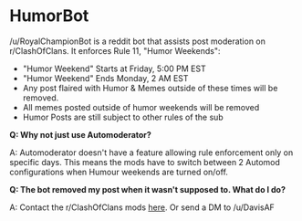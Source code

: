 # HumorBot

/u/RoyalChampionBot is a reddit bot that assists post moderation on r/ClashOfClans. 
It enforces Rule 11, "Humor Weekends": 
- "Humor Weekend" Starts at Friday, 5:00 PM EST
- "Humor Weekend" Ends Monday, 2 AM EST
- Any post flaired with Humor & Memes outside of these times will be removed.
- All memes posted outside of humor weekends will be removed
- Humor Posts are still subject to other rules of the sub

**Q: Why not just use Automoderator?**

A: Automoderator doesn't have a feature allowing rule enforcement only on specific days. This means the mods have to switch between 2 Automod configurations when Humour weekends are turned on/off. 

**Q: The bot removed my post when it wasn't supposed to. What do I do?**

A: Contact the r/ClashOfClans mods [here](https://www.reddit.com/message/compose?to=%2Fr%2FClashOfClans&subject=about%20my%20removed%20submission&message=I%27m%20writing%20to%20you%20about%20the%20following%20submission:%20https://www.reddit.com/r/ClashOfClans/comments/tdnhwl/-/.%20%0D%0DMy%20issue%20is%2E%2E%2E). Or send a DM to /u/DavisAF 
